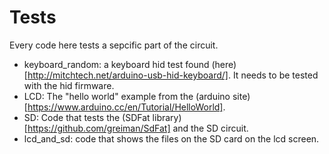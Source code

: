 # Tests 
Every code here tests a sepcific part of the circuit. 
* keyboard_random: a keyboard hid test found (here)[http://mitchtech.net/arduino-usb-hid-keyboard/]. It needs to be tested with the hid firmware.
* LCD: The "hello world" example from the (arduino site)[https://www.arduino.cc/en/Tutorial/HelloWorld].
* SD: Code that tests the (SDFat library)[https://github.com/greiman/SdFat] and the SD circuit.
* lcd_and_sd: code that shows the files on the SD card on the lcd screen.